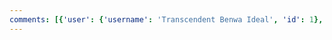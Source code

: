 ```yaml
---
comments: [{'user': {'username': 'Transcendent Benwa Ideal', 'id': 1}, 'post': {'preview': {'filepath': 'thumbs/1b7f97f4c0f14ef8babf548526170938.jpg'}, 'id': 1}, 'content': "before my father died he left me a letter and said 'open this when you feel despair and if the world becomes too much as if goblins chanted 'are you dead yet eternally and i opened the ltter and this is what i found", 'id': 1}, {'user': {'username': 'Transcendent Benwa Ideal', 'id': 1}, 'post': {'preview': {'filepath': 'thumbs/eee5d7aa1d5b481bbfc6097fdc7a9c97.png'}, 'id': 6}, 'content': 'large', 'id': 3}, {'user': {'username': 'Transcendent Benwa Ideal', 'id': 1}, 'post': {'preview': {'filepath': 'thumbs/81d97bd05352440ba4988db7eae0fd6a.gif'}, 'id': 38}, 'content': 'haha', 'id': 6}, {'user': {'username': 'Transcendent Benwa Ideal', 'id': 1}, 'post': {'preview': {'filepath': 'thumbs/81d97bd05352440ba4988db7eae0fd6a.gif'}, 'id': 38}, 'content': 'i love this picture so much and not because i messed it up the first time', 'id': 7}, {'user': {'username': 'Transcendent Benwa Ideal', 'id': 1}, 'post': {'preview': {'filepath': 'thumbs/36033472a3344a41b1cd65443b86a211.jpg'}, 'id': 94}, 'content': 'kiss it', 'id': 9}]
---
```

    